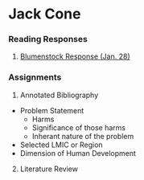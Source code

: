 # Jack Cone 

### Reading Responses 

1. [Blumenstock Response (Jan. 28)](https://jcone213.github.io/Workshop/blumenstock)

### Assignments 

1. Annotated Bibliography 
  - Problem Statement 
    - Harms
    - Significance of those harms
    - Inherant nature of the problem 
  - Selected LMIC or Region
  - Dimension of Human Development
2. Literature Review
